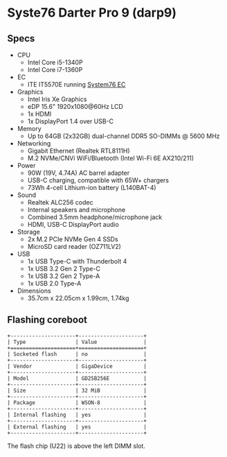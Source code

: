 # Syste76 Darter Pro 9 (darp9)

## Specs

- CPU
  - Intel Core i5-1340P
  - Intel Core i7-1360P
- EC
  - ITE IT5570E running [System76 EC](https://github.com/system76/ec)
- Graphics
  - Intel Iris Xe Graphics
  - eDP 15.6" 1920x1080@60Hz LCD
  - 1x HDMI
  - 1x DisplayPort 1.4 over USB-C
- Memory
  - Up to 64GB (2x32GB) dual-channel DDR5 SO-DIMMs @ 5600 MHz
- Networking
  - Gigabit Ethernet (Realtek RTL8111H)
  - M.2 NVMe/CNVi WiFi/Bluetooth (Intel Wi-Fi 6E AX210/211)
- Power
  - 90W (19V, 4.74A) AC barrel adapter
  - USB-C charging, compatible with 65W+ chargers
  - 73Wh 4-cell Lithium-ion battery (L140BAT-4)
- Sound
  - Realtek ALC256 codec
  - Internal speakers and microphone
  - Combined 3.5mm headphone/microphone jack
  - HDMI, USB-C DisplayPort audio
- Storage
  - 2x M.2 PCIe NVMe Gen 4 SSDs
  - MicroSD card reader (OZ711LV2)
- USB
  - 1x USB Type-C with Thunderbolt 4
  - 1x USB 3.2 Gen 2 Type-C
  - 1x USB 3.2 Gen 2 Type-A
  - 1x USB 2.0 Type-A
- Dimensions
  - 35.7cm x 22.05cm x 1.99cm, 1.74kg

## Flashing coreboot

```eval_rst
+---------------------+---------------------+
| Type                | Value               |
+=====================+=====================+
| Socketed flash      | no                  |
+---------------------+---------------------+
| Vendor              | GigaDevice          |
+---------------------+---------------------+
| Model               | GD25B256E           |
+---------------------+---------------------+
| Size                | 32 MiB              |
+---------------------+---------------------+
| Package             | WSON-8              |
+---------------------+---------------------+
| Internal flashing   | yes                 |
+---------------------+---------------------+
| External flashing   | yes                 |
+---------------------+---------------------+
```

The flash chip (U22) is above the left DIMM slot.
